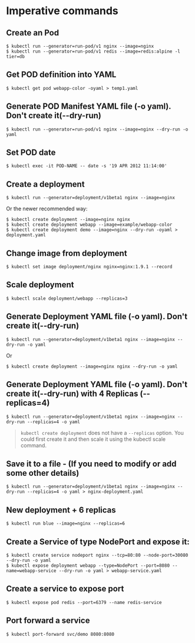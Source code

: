 # Imperative commands
## Create an Pod
```
$ kubectl run --generator=run-pod/v1 nginx --image=nginx
$ kubectl run --generator=run-pod/v1 redis --image=redis:alpine -l tier=db
```

## Get POD definition into YAML
```
$ kubectl get pod webapp-color -oyaml > temp1.yaml
```

## Generate POD Manifest YAML file (-o yaml). Don't create it(--dry-run)
```
$ kubectl run --generator=run-pod/v1 nginx --image=nginx --dry-run -o yaml
```

## Set POD date
`$ kubectl exec -it POD-NAME -- date -s '19 APR 2012 11:14:00'`

## Create a deployment
`$ kubectl run --generator=deployment/v1beta1 nginx --image=nginx`

Or the newer recommended way:

```
$ kubectl create deployment --image=nginx nginx
$ kubectl create deployment webapp --image=example/webapp-color
$ kubectl create deployment demo --image=nginx --dry-run -oyaml > deployment.yaml
```

## Change image from deployment
`$ kubectl set image deployment/nginx nginx=nginx:1.9.1 --record`

## Scale deployment
`$ kubectl scale deployment/webapp --replicas=3`

## Generate Deployment YAML file (-o yaml). Don't create it(--dry-run)

`$ kubectl run --generator=deployment/v1beta1 nginx --image=nginx --dry-run -o yaml`

Or

`$ kubectl create deployment --image=nginx nginx --dry-run -o yaml`

## Generate Deployment YAML file (-o yaml). Don't create it(--dry-run) with 4 Replicas (--replicas=4)
`$ kubectl run --generator=deployment/v1beta1 nginx --image=nginx --dry-run --replicas=4 -o yaml`

> `kubectl create deployment` does not have a `--replicas` option. You could first create it and then scale it using the kubectl scale command.

## Save it to a file - (If you need to modify or add some other details)
`$ kubectl run --generator=deployment/v1beta1 nginx --image=nginx --dry-run --replicas=4 -o yaml > nginx-deployment.yaml`

## New deployment + 6 replicas
```
$ kubectl run blue --image=nginx --replicas=6
```

## Create a Service of type NodePort and expose it:
```
$ kubectl create service nodeport nginx --tcp=80:80 --node-port=30080 --dry-run -o yaml
$ kubectl expose deployment webapp --type=NodePort --port=8080 --name=webapp-service --dry-run -o yaml > webapp-service.yaml
```

## Create a service to expose port
`$ kubectl expose pod redis --port=6379 --name redis-service`

## Port forward a service
`$ kubectl port-forward svc/demo 8080:8080`
